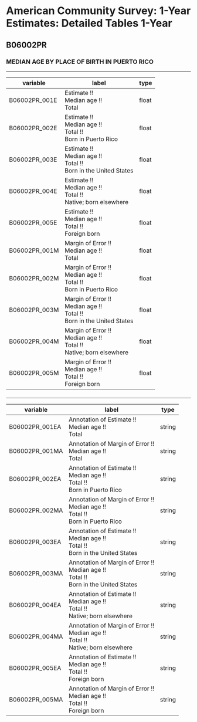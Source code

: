 # American Community Survey: 1-Year Estimates: Detailed Tables 1-Year

## B06002PR

### MEDIAN AGE BY PLACE OF BIRTH IN PUERTO RICO

___

| variable | label | type |
| ----- | ----- | ----- |
| B06002PR_001E | Estimate !!<br>Median age !!<br>Total | float |
| B06002PR_002E | Estimate !!<br>Median age !!<br>Total !!<br>Born in Puerto Rico | float |
| B06002PR_003E | Estimate !!<br>Median age !!<br>Total !!<br>Born in the United States | float |
| B06002PR_004E | Estimate !!<br>Median age !!<br>Total !!<br>Native; born elsewhere | float |
| B06002PR_005E | Estimate !!<br>Median age !!<br>Total !!<br>Foreign born | float |
| B06002PR_001M | Margin of Error !!<br>Median age !!<br>Total | float |
| B06002PR_002M | Margin of Error !!<br>Median age !!<br>Total !!<br>Born in Puerto Rico | float |
| B06002PR_003M | Margin of Error !!<br>Median age !!<br>Total !!<br>Born in the United States | float |
| B06002PR_004M | Margin of Error !!<br>Median age !!<br>Total !!<br>Native; born elsewhere | float |
| B06002PR_005M | Margin of Error !!<br>Median age !!<br>Total !!<br>Foreign born | float |
### 

___

| variable | label | type |
| ----- | ----- | ----- |
| B06002PR_001EA | Annotation of Estimate !!<br>Median age !!<br>Total | string |
| B06002PR_001MA | Annotation of Margin of Error !!<br>Median age !!<br>Total | string |
| B06002PR_002EA | Annotation of Estimate !!<br>Median age !!<br>Total !!<br>Born in Puerto Rico | string |
| B06002PR_002MA | Annotation of Margin of Error !!<br>Median age !!<br>Total !!<br>Born in Puerto Rico | string |
| B06002PR_003EA | Annotation of Estimate !!<br>Median age !!<br>Total !!<br>Born in the United States | string |
| B06002PR_003MA | Annotation of Margin of Error !!<br>Median age !!<br>Total !!<br>Born in the United States | string |
| B06002PR_004EA | Annotation of Estimate !!<br>Median age !!<br>Total !!<br>Native; born elsewhere | string |
| B06002PR_004MA | Annotation of Margin of Error !!<br>Median age !!<br>Total !!<br>Native; born elsewhere | string |
| B06002PR_005EA | Annotation of Estimate !!<br>Median age !!<br>Total !!<br>Foreign born | string |
| B06002PR_005MA | Annotation of Margin of Error !!<br>Median age !!<br>Total !!<br>Foreign born | string |


